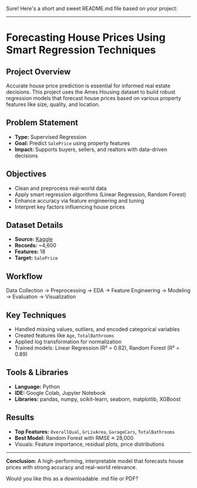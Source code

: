 Sure! Here's a short and sweet README.md file based on your project:


---

# Forecasting House Prices Using Smart Regression Techniques

## Project Overview

Accurate house price prediction is essential for informed real estate decisions. This project uses the Ames Housing dataset to build robust regression models that forecast house prices based on various property features like size, quality, and location.

## Problem Statement

- **Type:** Supervised Regression  
- **Goal:** Predict `SalePrice` using property features  
- **Impact:** Supports buyers, sellers, and realtors with data-driven decisions

## Objectives

- Clean and preprocess real-world data
- Apply smart regression algorithms (Linear Regression, Random Forest)
- Enhance accuracy via feature engineering and tuning
- Interpret key factors influencing house prices

## Dataset Details

- **Source:** [Kaggle](https://www.kaggle.com/datasets/shree1992/housedata)  
- **Records:** ~4,600  
- **Features:** 18  
- **Target:** `SalePrice`

## Workflow

Data Collection → Preprocessing → EDA → Feature Engineering → Modeling → Evaluation → Visualization

## Key Techniques

- Handled missing values, outliers, and encoded categorical variables
- Created features like `Age`, `TotalBathrooms`
- Applied log transformation for normalization
- Trained models: Linear Regression (R² = 0.82), Random Forest (R² = 0.89)

## Tools & Libraries

- **Language:** Python  
- **IDE:** Google Colab, Jupyter Notebook  
- **Libraries:** pandas, numpy, scikit-learn, seaborn, matplotlib, XGBoost

## Results

- **Top Features:** `OverallQual`, `GrLivArea`, `GarageCars`, `TotalBathrooms`
- **Best Model:** Random Forest with RMSE ≈ 28,000
- Visuals: Feature importance, residual plots, price distributions

---

**Conclusion:** A high-performing, interpretable model that forecasts house prices with strong accuracy and real-world relevance.

Would you like this as a downloadable .md file or PDF?

